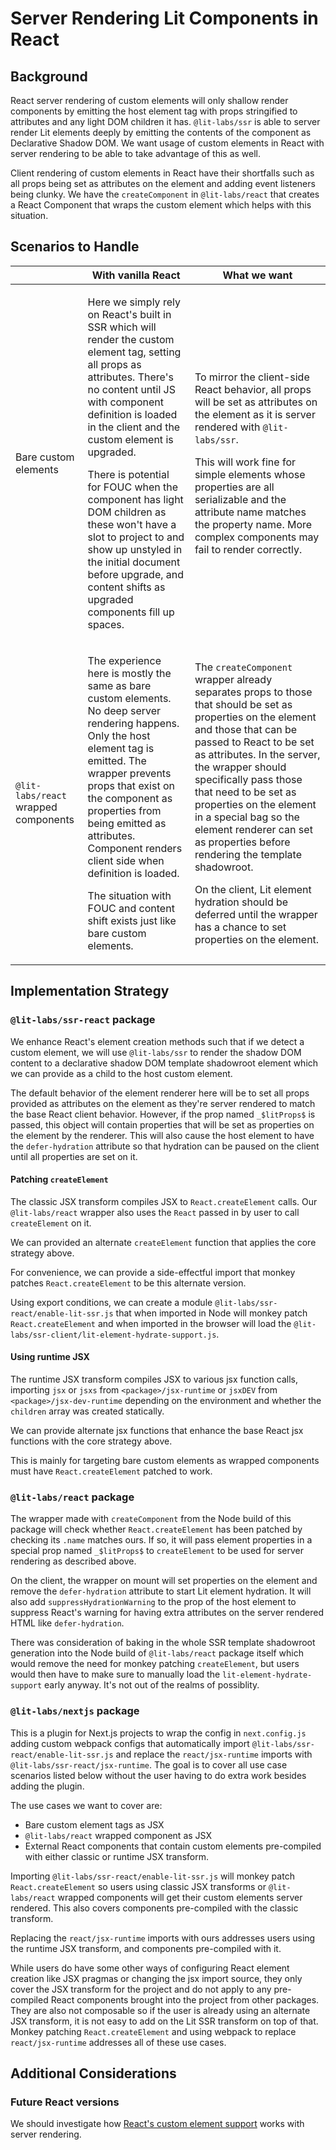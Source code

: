 # Server Rendering Lit Components in React

## Background

React server rendering of custom elements will only shallow render components by emitting the host element tag with props stringified to attributes and any light DOM children it has. `@lit-labs/ssr` is able to server render Lit elements deeply by emitting the contents of the component as Declarative Shadow DOM. We want usage of custom elements in React with server rendering to be able to take advantage of this as well.

Client rendering of custom elements in React have their shortfalls such as all props being set as attributes on the element and adding event listeners being clunky. We have the `createComponent` in `@lit-labs/react` that creates a React Component that wraps the custom element which helps with this situation.

## Scenarios to Handle

<!-- prettier-ignore-start -->
| | With vanilla React | What we want |
| --- | --- | --- |
| Bare custom elements | <p>Here we simply rely on React's built in SSR which will render the custom element tag, setting all props as attributes. There's no content until JS with component definition is loaded in the client and the custom element is upgraded.</p><p>There is potential for FOUC when the component has light DOM children as these won't have a slot to project to and show up unstyled in the initial document before upgrade, and content shifts as upgraded components fill up spaces.</p> | <p>To mirror the client-side React behavior, all props will be set as attributes on the element as it is server rendered with `@lit-labs/ssr`.<p><p>This will work fine for simple elements whose properties are all serializable and the attribute name matches the property name. More complex components may fail to render correctly.</p> |
| `@lit-labs/react` wrapped components | <p>The experience here is mostly the same as bare custom elements. No deep server rendering happens. Only the host element tag is emitted. The wrapper prevents props that exist on the component as properties from being emitted as attributes. Component renders client side when definition is loaded.</p><p>The situation with FOUC and content shift exists just like bare custom elements.</p> | <p>The `createComponent` wrapper already separates props to those that should be set as properties on the element and those that can be passed to React to be set as attributes. In the server, the wrapper should specifically pass those that need to be set as properties on the element in a special bag so the element renderer can set as properties before rendering the template shadowroot.</p><p>On the client, Lit element hydration should be deferred until the wrapper has a chance to set properties on the element.</p> |
<!-- prettier-ignore-end -->

## Implementation Strategy

### `@lit-labs/ssr-react` package

We enhance React's element creation methods such that if we detect a custom element, we will use `@lit-labs/ssr` to render the shadow DOM content to a declarative shadow DOM template shadowroot element which we can provide as a child to the host custom element.

The default behavior of the element renderer here will be to set all props provided as attributes on the element as they're server rendered to match the base React client behavior. However, if the prop named `_$litProps$` is passed, this object will contain properties that will be set as properties on the element by the renderer. This will also cause the host element to have the `defer-hydration` attribute so that hydration can be paused on the client until all properties are set on it.

#### Patching `createElement`

The classic JSX transform compiles JSX to `React.createElement` calls. Our `@lit-labs/react` wrapper also uses the `React` passed in by user to call `createElement` on it.

We can provided an alternate `createElement` function that applies the core strategy above.

For convenience, we can provide a side-effectful import that monkey patches `React.createElement` to be this alternate version.

Using export conditions, we can create a module `@lit-labs/ssr-react/enable-lit-ssr.js` that when imported in Node will monkey patch `React.createElement` and when imported in the browser will load the `@lit-labs/ssr-client/lit-element-hydrate-support.js`.

#### Using runtime JSX

The runtime JSX transform compiles JSX to various jsx function calls, importing `jsx` or `jsxs` from `<package>/jsx-runtime` or `jsxDEV` from `<package>/jsx-dev-runtime` depending on the environment and whether the `children` array was created statically.

We can provide alternate jsx functions that enhance the base React jsx functions with the core strategy above.

This is mainly for targeting bare custom elements as wrapped components must have `React.createElement` patched to work.

### `@lit-labs/react` package

The wrapper made with `createComponent` from the Node build of this package will check whether `React.createElement` has been patched by checking its `.name` matches ours. If so, it will pass element properties in a special prop named `_$litProps$` to `createElement` to be used for server rendering as described above.

On the client, the wrapper on mount will set properties on the element and remove the `defer-hydration` attribute to start Lit element hydration. It will also add `suppressHydrationWarning` to the prop of the host element to suppress React's warning for having extra attributes on the server rendered HTML like `defer-hydration`.

There was consideration of baking in the whole SSR template shadowroot generation into the Node build of `@lit-labs/react` package itself which would remove the need for monkey patching `createElement`, but users would then have to make sure to manually load the `lit-element-hydrate-support` early anyway. It's not out of the realms of possiblity.

### `@lit-labs/nextjs` package

This is a plugin for Next.js projects to wrap the config in `next.config.js` adding custom webpack configs that automatically import `@lit-labs/ssr-react/enable-lit-ssr.js` and replace the `react/jsx-runtime` imports with `@lit-labs/ssr-react/jsx-runtime`. The goal is to cover all use case scenarios listed below without the user having to do extra work besides adding the plugin.

The use cases we want to cover are:

- Bare custom element tags as JSX
- `@lit-labs/react` wrapped component as JSX
- External React components that contain custom elements pre-compiled with either classic or runtime JSX transform.

Importing `@lit-labs/ssr-react/enable-lit-ssr.js` will monkey patch `React.createElement` so users using classic JSX transforms or `@lit-labs/react` wrapped components will get their custom elements server rendered. This also covers components pre-compiled with the classic transform.

Replacing the `react/jsx-runtime` imports with ours addresses users using the runtime JSX transform, and components pre-compiled with it.

While users do have some other ways of configuring React element creation like JSX pragmas or changing the jsx import source, they only cover the JSX transform for the project and do not apply to any pre-compiled React components brought into the project from other packages. They are also not composable so if the user is already using an alternate JSX transform, it is not easy to add on the Lit SSR transform on top of that. Monkey patching `React.createElement` and using webpack to replace `react/jsx-runtime` addresses all of these use cases.

## Additional Considerations

### Future React versions

We should investigate how [React's custom element support](https://github.com/facebook/react/issues/11347) works with server rendering.
